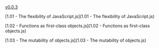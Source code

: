 [v0.0.3](https://github.com/littleflute/pro-javascript-design-patterns/edit/master/Source%20Code/Chapter01/readme.md)

[1.01 - The flexibility of JavaScript.js](1.01 - The flexibility of JavaScript.js)

[1.02 - Functions as first-class objects.js](1.02 - Functions as first-class objects.js)

[1.03 - The mutability of objects.js](1.03 - The mutability of objects.js)
